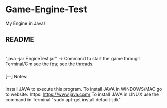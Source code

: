 # Game-Engine-Test
My Engine in Java!


## README ##
#
"java -jar EngineTest.jar" -> Command to start the game through Terminal/Cm
see the fps;
see the threads.
###
[--]
Notes: 
###
Install JAVA to execute this program.
To install JAVA in WINDOWS/MAC go to website: https: https://www.java.com/
To install JAVA in LINUX use the command in Terminal "sudo apt-get install default-jdk"
